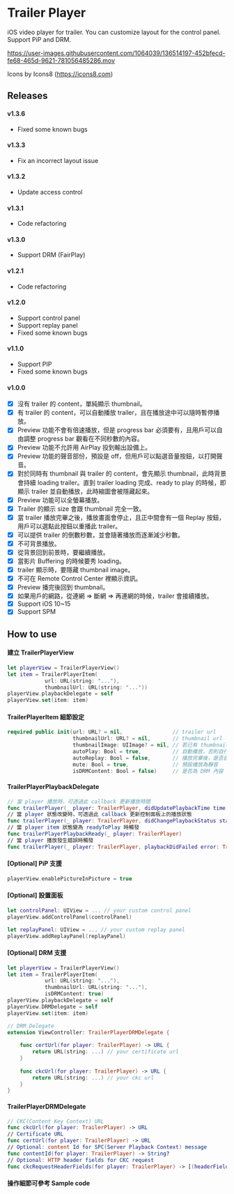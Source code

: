 # Trailer Player
iOS video player for trailer. You can customize layout for the control panel.
Support PiP and DRM. 

https://user-images.githubusercontent.com/1064039/136514197-452bfecd-fe68-465d-9621-781056485286.mov

Icons by Icons8 (https://icons8.com)

## Releases
#### v1.3.6
- Fixed some known bugs

#### v1.3.3
- Fix an incorrect layout issue

#### v1.3.2
- Update access control

#### v1.3.1
- Code refactoring

#### v1.3.0
- Support DRM (FairPlay)

#### v1.2.1
- Code refactoring

#### v1.2.0
- Support control panel
- Support replay panel
- Fixed some known bugs

#### v1.1.0
- Support PIP
- Fixed some known bugs

#### v1.0.0
- [x] 沒有 trailer 的 content，單純顯示 thumbnail。
- [x] 有 trailer 的 content，可以自動播放 trailer，且在播放途中可以隨時暫停播放。
- [x] Preview 功能不會有倍速播放，但是 progress bar 必須要有，且用戶可以自由調整 progress bar 觀看在不同秒數的內容。
- [x] Preview 功能不允許用 AirPlay 投到輸出設備上。
- [x] Preview 功能的聲音部份，預設是 off，但用戶可以點選音量按鈕，以打開聲音。
- [x] 對於同時有 thumbnail 與 trailer 的 content，會先顯示 thumbnail，此時背景會持續 loading trailer。直到 trailer loading 完成、ready to play 的時候，即顯示 trailer 並自動播放，此時縮圖會被隱藏起來。
- [x] Preview 功能可以全螢幕播放。
- [x] Trailer 的顯示 size 會跟 thumbnail 完全一致。
- [x] 當 trailer 播放完畢之後，播放畫面會停止，且正中間會有一個 Replay 按鈕，用戶可以選點此按鈕以重播此 trailer。
- [x] 可以提供 trailer 的倒數秒數，並會隨著播放而逐漸減少秒數。
- [x] 不可背景播放。
- [x] 從背景回到前景時，要繼續播放。
- [x] 當影片 Buffering 的時候要秀 loading。
- [x] trailer 顯示時，要隱藏 thumbnail image。
- [x] 不可在 Remote Control Center 裡顯示資訊。
- [x] Preview 播完後回到 thumbnail。
- [x] 如果用戶的網路，從連網 => 斷網 => 再連網的時候，trailer 會接續播放。
- [x] Support iOS 10~15
- [x] Support SPM

## How to use
#### 建立 TrailerPlayerView
```swift
let playerView = TrailerPlayerView()
let item = TrailerPlayerItem(
            url: URL(string: "..."),
            thumbnailUrl: URL(string: "..."))
playerView.playbackDelegate = self
playerView.set(item: item)
```
#### TrailerPlayerItem 細節設定
```swift
required public init(url: URL? = nil,                // trailer url
                     thumbnailUrl: URL? = nil,       // thumbnail url
                     thumbnailImage: UIImage? = nil, // 若已有 thumbnail 圖片時，可直接提供 
                     autoPlay: Bool = true,          // 自動播放，否則自行呼叫 play()
                     autoReplay: Bool = false,       // 播放完畢後，是否自動重新播放
                     mute: Bool = true,              // 預設播放為靜音
                     isDRMContent: Bool = false)     // 是否為 DRM 內容
```
#### TrailerPlayerPlaybackDelegate
```swift
// 當 player 播放時，可透過此 callback 更新播放時間
func trailerPlayer(_ player: TrailerPlayer, didUpdatePlaybackTime time: TimeInterval)
// 當 player 狀態改變時，可透過此 callback 更新控制面板上的播放狀態
func trailerPlayer(_ player: TrailerPlayer, didChangePlaybackStatus status: TrailerPlayerPlaybackStatus)
// 當 player item 狀態變為 readyToPlay 時觸發
func trailerPlayerPlaybackReady(_ player: TrailerPlayer)
// 當 player 播放發生錯誤時觸發
func trailerPlayer(_ player: TrailerPlayer, playbackDidFailed error: TrailerPlayerPlaybackError)
```
#### [Optional] PiP 支援
```swift
playerView.enablePictureInPicture = true
```
#### [Optional] 設置面板
```swift
let controlPanel: UIView = ... // your custom control panel
playerView.addControlPanel(controlPanel)

let replayPanel: UIView = ... // your custom replay panel
playerView.addReplayPanel(replayPanel)
```
#### [Optional] DRM 支援
```swift
let playerView = TrailerPlayerView()
let item = TrailerPlayerItem(
            url: URL(string: "..."),
            thumbnailUrl: URL(string: "..."),
            isDRMContent: true)
playerView.playbackDelegate = self
playerView.DRMDelegate = self
playerView.set(item: item)

// DRM Delegate
extension ViewController: TrailerPlayerDRMDelegate {
    
    func certUrl(for player: TrailerPlayer) -> URL {
        return URL(string: ...) // your certificate url
    }
    
    func ckcUrl(for player: TrailerPlayer) -> URL {
        return URL(string: ...) // your ckc url
    }
}
```
#### TrailerPlayerDRMDelegate
```swift
// CKC(Content Key Context) URL
func ckcUrl(for player: TrailerPlayer) -> URL
// Certificate URL
func certUrl(for player: TrailerPlayer) -> URL
// Optional: content Id for SPC(Server Playback Context) message
func contentId(for player: TrailerPlayer) -> String?
// Optional: HTTP header fields for CKC request
func ckcRequestHeaderFields(for player: TrailerPlayer) -> [(headerField: String, value: String)]?
```
#### 操作細節可參考 Sample code
